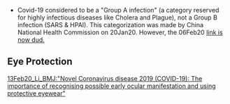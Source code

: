 - Covid-19 considered to be a "Group A infection" (a category reserved for highly infectious diseases like Cholera and Plague), not a Group B infection (SARS & HPAI). This categorization was made by China National Health Commission on 20Jan20. 
However, the 06Feb20 [link is now dud.](http://wwwnhcgovcn/jkj/s7916/202001/44a3b8245e8049d2837a4f27529cd386shtml)

Eye Protection
- 
[13Feb20_Li_BMJ:"Novel Coronavirus disease 2019 (COVID-19): The importance of recognising possible early ocular manifestation and using protective eyewear"](https://bjo.bmj.com/content/bjophthalmol/104/3/297.full.pdf)
